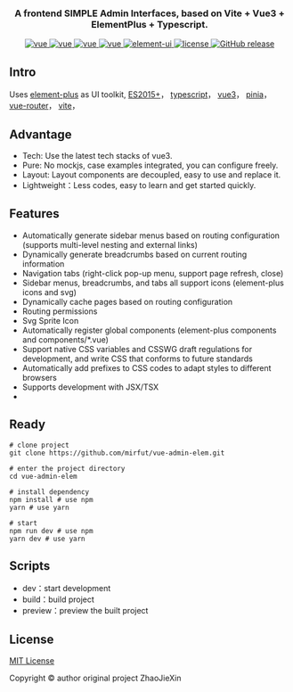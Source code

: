 <h3 align="center">A frontend SIMPLE Admin Interfaces, based on Vite + Vue3 + ElementPlus + Typescript.</h3>
<p align="center">
  <a href="https://github.com/vuejs/core">
    <img src="https://img.shields.io/badge/vue-3.2.37-brightgreen.svg" alt="vue">
  </a>
  <a href="https://github.com/vitejs/vite">
    <img src="https://img.shields.io/badge/vite-2.9.10-brightgreen.svg" alt="vue">
  </a>
  <a href="https://github.com/vuejs/pinia">
    <img src="https://img.shields.io/badge/pinia-2.0.14-brightgreen.svg" alt="vue">
  </a>
  <a href="https://github.com/vuejs/router">
    <img src="https://img.shields.io/badge/vueRouter-4.0.15-brightgreen.svg" alt="vue">
  </a>
  <a href="https://github.com/element-plus/element-plus">
    <img src="https://img.shields.io/badge/elementplus-2.2.5-brightgreen.svg" alt="element-ui">
  </a>
  <a href="https://github.com/mirfut/vue-admin-elem/blob/master/LICENSE">
    <img src="https://img.shields.io/github/license/mashape/apistatus.svg" alt="license">
  </a>
  <a href="https://github.com/mirfut/vue-admin-elem/releases">
    <img src="https://img.shields.io/github/v/release/mirfut/vue-admin-elem.svg" alt="GitHub release">
  </a>
</p>

## Intro
Uses 
[element-plus](https://github.com/element-plus/element-plus) as UI toolkit,
[ES2015+](http://es6.ruanyifeng.com/)，
[typescript](https://www.typescriptlang.org/)，
[vue3](https://vuejs.org/)，
[pinia](https://pinia.vuejs.org/)，
[vue-router](https://router.vuejs.org/)，
[vite](https://vitejs.dev/)，

## Advantage
+ Tech: Use the latest tech stacks of vue3.
+ Pure: No mockjs, case examples integrated, you can configure freely.
+ Layout: Layout components are decoupled, easy to use and replace it.
+ Lightweight：Less codes, easy to learn and get started quickly.

## Features
+ Automatically generate sidebar menus based on routing configuration (supports multi-level nesting and external links)
+ Dynamically generate breadcrumbs based on current routing information
+ Navigation tabs (right-click pop-up menu, support page refresh, close)
+ Sidebar menus, breadcrumbs, and tabs all support icons (element-plus icons and svg)
+ Dynamically cache pages based on routing configuration
+ Routing permissions
+ Svg Sprite Icon
+ Automatically register global components (element-plus components and components/*.vue)
+ Support native CSS variables and CSSWG draft regulations for development, and write CSS that conforms to future standards
+ Automatically add prefixes to CSS codes to adapt styles to different browsers
+ Supports development with JSX/TSX
+ 
## Ready
    # clone project
    git clone https://github.com/mirfut/vue-admin-elem.git
    
    # enter the project directory
    cd vue-admin-elem
    
    # install dependency
    npm install # use npm
    yarn # use yarn
    
    # start
    npm run dev # use npm
    yarn dev # use yarn

## Scripts
+ dev：start development
+ build：build project
+ preview：preview the built project

## License
[MIT License](https://github.com/1esse/vue-clownfish-admin/blob/master/LICENSE)

Copyright	&copy; author original project ZhaoJieXin
